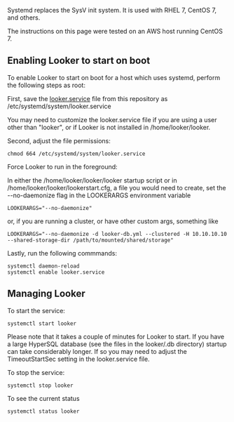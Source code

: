 Systemd replaces the SysV init system. It is used with RHEL 7, CentOS 7, and others. 

The instructions on this page were tested on an AWS host running CentOS 7.  

## Enabling Looker to start on boot
To enable Looker to start on boot for a host which uses systemd, perform the following steps as root:

First, save the [looker.service](https://raw.githubusercontent.com/looker/customer-scripts/master/startup_scripts/systemd/looker.service) file from this repository as /etc/systemd/system/looker.service

You may need to customize the looker.service file if you are using a user other than "looker", or if
Looker is not installed in /home/looker/looker.

Second, adjust the file permissions:

```
chmod 664 /etc/systemd/system/looker.service
```

Force Looker to run in the foreground:

In either the /home/looker/looker/looker startup script or in /home/looker/looker/lookerstart.cfg, a file you would need to create, set the --no-daemonize flag in the LOOKERARGS environment variable

```
LOOKERARGS="--no-daemonize"
```
or, if you are running a cluster, or have other custom args, something like
```
LOOKERARGS="--no-daemonize -d looker-db.yml --clustered -H 10.10.10.10 --shared-storage-dir	/path/to/mounted/shared/storage"
```

Lastly, run the following commmands:

```
systemctl daemon-reload
systemctl enable looker.service
```

## Managing Looker

To start the service:
```
systemctl start looker
```
Please note that it takes a couple of minutes for Looker to start. If you have a large HyperSQL database
(see the files in the looker/.db directory) startup can take considerably longer. If so you may need to
adjust the TimeoutStartSec setting in the looker.service file.

To stop the service:
```
systemctl stop looker
```

To see the current status
```
systemctl status looker
```
